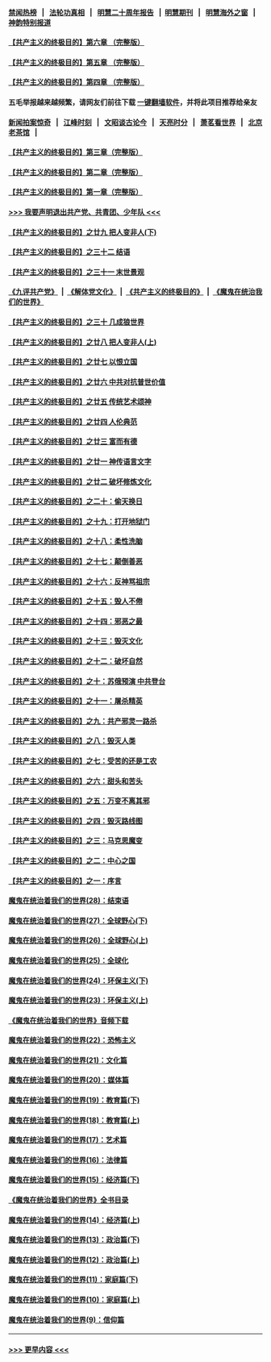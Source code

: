 #### [禁闻热榜](热点新闻.md?=0)  &nbsp;&nbsp;|&nbsp;&nbsp; [法轮功真相](https://github.com/gfw-breaker/truth/blob/master/README.md?=0) &nbsp;&nbsp;|&nbsp;&nbsp; [明慧二十周年报告](https://github.com/gfw-breaker/mh-reports/blob/master/README.md?=0) &nbsp;&nbsp;|&nbsp;&nbsp;[明慧期刊](https://github.com/gfw-breaker/mh-qikan) &nbsp;&nbsp;|&nbsp;&nbsp; [明慧海外之窗](https://github.com/gfw-breaker/mh-news/blob/master/README.md?=0) &nbsp;&nbsp;|&nbsp;&nbsp; [神韵特别报道](https://github.com/gfw-breaker/mh-news/blob/master/shenyun.md?=0)
#### [【共产主义的终极目的】第六章 （完整版）](../pages/nsc422/n11428913.md?t=03051632) 
#### [【共产主义的终极目的】第五章 （完整版）](../pages/nsc422/n11428912.md?t=03051632) 
#### [【共产主义的终极目的】第四章 （完整版）](../pages/nsc422/n11428907.md?t=03051632) 
#### 五毛举报越来越频繁，请网友们前往下载 [一键翻墙软件](https://github.com/gfw-breaker/ssr-accounts)，并将此项目推荐给亲友
#### [新闻拍案惊奇](https://github.com/gfw-breaker/banned-news/blob/master/pages/link4.md) &nbsp;&nbsp;|&nbsp;&nbsp; [江峰时刻](https://github.com/gfw-breaker/banned-news/blob/master/pages/link4.md) &nbsp;&nbsp;|&nbsp;&nbsp; [文昭谈古论今](https://github.com/gfw-breaker/banned-news/blob/master/pages/link4.md) &nbsp;&nbsp;|&nbsp;&nbsp; [天亮时分](https://github.com/gfw-breaker/banned-news/blob/master/pages/link4.md) &nbsp;&nbsp;|&nbsp;&nbsp; [萧茗看世界](https://github.com/gfw-breaker/banned-news/blob/master/pages/link4.md) &nbsp;&nbsp;|&nbsp;&nbsp; [北京老茶馆](https://github.com/gfw-breaker/banned-news/blob/master/pages/link4.md) &nbsp;&nbsp;|&nbsp;&nbsp; 
#### [【共产主义的终极目的】第三章（完整版）](../pages/nsc422/n11428848.md?t=03051632) 
#### [【共产主义的终极目的】第二章（完整版）](../pages/nsc422/n11428831.md?t=03051632) 
#### [【共产主义的终极目的】第一章（完整版）](../pages/nsc422/n11417651.md?t=03051632) 
#### [>>> 我要声明退出共产党、共青团、少年队 <<<](https://github.com/begood0513/goodnews/blob/master/quit/letter.md) 
#### [【共产主义的终极目的】之廿九 把人变非人(下)](../pages/nsc422/n11344140.md?t=03051632) 
#### [【共产主义的终极目的】之三十二 结语](../pages/nsc422/n11360535.md?t=03051632) 
#### [【共产主义的终极目的】之三十一 末世景观](../pages/nsc422/n11351129.md?t=03051632) 
#### [《九评共产党》](https://github.com/begood0513/9ping.md/blob/master/README.md) &nbsp;|&nbsp; [《解体党文化》](../../../../jtdwh.md/blob/master/README.md)  &nbsp;|&nbsp; [《共产主义的终极目的》](../../../../gczydzjmd.md/blob/master/README.md) &nbsp;|&nbsp; [《魔鬼在统治我们的世界》](../../../../mgztzwmdsj.md/blob/master/README.md) 
#### [【共产主义的终极目的】之三十 几成狼世界](../pages/nsc422/n11348280.md?t=03051632) 
#### [【共产主义的终极目的】之廿八 把人变非人(上)](../pages/nsc422/n11340492.md?t=03051632) 
#### [【共产主义的终极目的】之廿七 以恨立国](../pages/nsc422/n11336944.md?t=03051632) 
#### [【共产主义的终极目的】之廿六 中共对抗普世价值](../pages/nsc422/n11324785.md?t=03051632) 
#### [【共产主义的终极目的】之廿五 传统艺术颂神](../pages/nsc422/n11296396.md?t=03051632) 
#### [【共产主义的终极目的】之廿四 人伦典范](../pages/nsc422/n11296397.md?t=03051632) 
#### [【共产主义的终极目的】之廿三 富而有德](../pages/nsc422/n11283598.md?t=03051632) 
#### [【共产主义的终极目的】之廿一 神传语言文字](../pages/nsc422/n11263265.md?t=03051632) 
#### [【共产主义的终极目的】之廿二 破坏修炼文化](../pages/nsc422/n11245728.md?t=03051632) 
#### [【共产主义的终极目的】之二十：偷天换日](../pages/nsc422/n11238846.md?t=03051632) 
#### [【共产主义的终极目的】之十九：打开地狱门](../pages/nsc422/n11206376.md?t=03051632) 
#### [【共产主义的终极目的】之十八：柔性洗脑](../pages/nsc422/n11199994.md?t=03051632) 
#### [【共产主义的终极目的】之十七：颠倒善恶](../pages/nsc422/n11179782.md?t=03051632) 
#### [【共产主义的终极目的】之十六：反神骂祖宗](../pages/nsc422/n11166798.md?t=03051632) 
#### [【共产主义的终极目的】之十五：毁人不倦](../pages/nsc422/n11166792.md?t=03051632) 
#### [【共产主义的终极目的】之十四：邪恶之最](../pages/nsc422/n11150249.md?t=03051632) 
#### [【共产主义的终极目的】之十三：毁灭文化](../pages/nsc422/n11135227.md?t=03051632) 
#### [【共产主义的终极目的】之十二：破坏自然](../pages/nsc422/n11135214.md?t=03051632) 
#### [【共产主义的终极目的】之十：苏俄预演 中共登台](../pages/nsc422/n11118424.md?t=03051632) 
#### [【共产主义的终极目的】之十一：屠杀精英](../pages/nsc422/n11118442.md?t=03051632) 
#### [【共产主义的终极目的】之九：共产邪灵一路杀](../pages/nsc422/n11114139.md?t=03051632) 
#### [【共产主义的终极目的】之八：毁灭人类](../pages/nsc422/n11108503.md?t=03051632) 
#### [【共产主义的终极目的】之七：受苦的还是工农](../pages/nsc422/n11101809.md?t=03051632) 
#### [【共产主义的终极目的】之六：甜头和苦头](../pages/nsc422/n11096971.md?t=03051632) 
#### [【共产主义的终极目的】之五：万变不离其邪](../pages/nsc422/n11091285.md?t=03051632) 
#### [【共产主义的终极目的】之四：毁灭路线图](../pages/nsc422/n11086284.md?t=03051632) 
#### [【共产主义的终极目的】之三：马克思魔变](../pages/nsc422/n11061941.md?t=03051632) 
#### [【共产主义的终极目的】之二：中心之国](../pages/nsc422/n11047728.md?t=03051632) 
#### [【共产主义的终极目的】之一：序言](../pages/nsc422/n11086077.md?t=03051632) 
#### [魔鬼在统治着我们的世界(28)：结束语](../pages/nsc422/n10936246.md?t=03051632) 
#### [魔鬼在统治着我们的世界(27)：全球野心(下)](../pages/nsc422/n10928319.md?t=03051632) 
#### [魔鬼在统治着我们的世界(26)：全球野心(上)](../pages/nsc422/n10900318.md?t=03051632) 
#### [魔鬼在统治着我们的世界(25)：全球化](../pages/nsc422/n10788205.md?t=03051632) 
#### [魔鬼在统治着我们的世界(24)：环保主义(下)](../pages/nsc422/n10695307.md?t=03051632) 
#### [魔鬼在统治着我们的世界(23)：环保主义(上)](../pages/nsc422/n10688613.md?t=03051632) 
#### [《魔鬼在统治着我们的世界》音频下载](../pages/nsc422/n10635553.md?t=03051632) 
#### [魔鬼在统治着我们的世界(22)：恐怖主义](../pages/nsc422/n10614727.md?t=03051632) 
#### [魔鬼在统治着我们的世界(21)：文化篇](../pages/nsc422/n10597706.md?t=03051632) 
#### [魔鬼在统治着我们的世界(20)：媒体篇](../pages/nsc422/n10586579.md?t=03051632) 
#### [魔鬼在统治着我们的世界(19)：教育篇(下)](../pages/nsc422/n10564808.md?t=03051632) 
#### [魔鬼在统治着我们的世界(18)：教育篇(上)](../pages/nsc422/n10526970.md?t=03051632) 
#### [魔鬼在统治着我们的世界(17)：艺术篇](../pages/nsc422/n10499093.md?t=03051632) 
#### [魔鬼在统治着我们的世界(16)：法律篇](../pages/nsc422/n10485969.md?t=03051632) 
#### [魔鬼在统治着我们的世界(15)：经济篇(下)](../pages/nsc422/n10469975.md?t=03051632) 
#### [《魔鬼在统治着我们的世界》全书目录](../pages/nsc422/n10464261.md?t=03051632) 
#### [魔鬼在统治着我们的世界(14)：经济篇(上)](../pages/nsc422/n10457370.md?t=03051632) 
#### [魔鬼在统治着我们的世界(13)：政治篇(下)](../pages/nsc422/n10448270.md?t=03051632) 
#### [魔鬼在统治着我们的世界(12)：政治篇(上)](../pages/nsc422/n10444576.md?t=03051632) 
#### [魔鬼在统治着我们的世界(11)：家庭篇(下)](../pages/nsc422/n10440961.md?t=03051632) 
#### [魔鬼在统治着我们的世界(10)：家庭篇(上)](../pages/nsc422/n10435448.md?t=03051632) 
#### [魔鬼在统治着我们的世界(9)：信仰篇](../pages/nsc422/n10432159.md?t=03051632) 

----
#### [ >>> 更早内容 <<< ](../indexes/nsc422-earlier.md)

